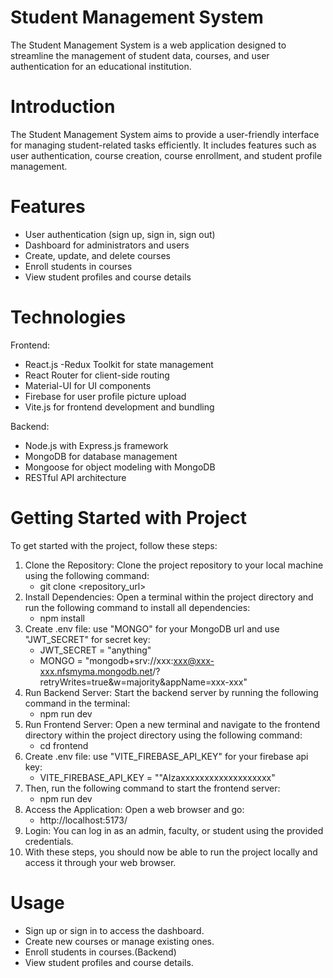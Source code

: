 # Student Management System

The Student Management System is a web application designed to streamline the management of student data, courses, and user authentication for an educational institution.

# Introduction

The Student Management System aims to provide a user-friendly interface for managing student-related tasks efficiently. It includes features such as user authentication, course creation, course enrollment, and student profile management.

# Features

- User authentication (sign up, sign in, sign out)
- Dashboard for administrators and users
- Create, update, and delete courses
- Enroll students in courses
- View student profiles and course details

# Technologies

Frontend:
- React.js
-Redux Toolkit for state management
- React Router for client-side routing
- Material-UI for UI components
- Firebase for user profile picture upload
- Vite.js for frontend development and bundling

Backend:
- Node.js with Express.js framework
- MongoDB for database management
- Mongoose for object modeling with MongoDB
- RESTful API architecture

# Getting Started with Project

To get started with the project, follow these steps:

1. Clone the Repository: Clone the project repository to your local machine using the following command:
    - git clone <repository_url> 
2. Install Dependencies: Open a terminal within the project directory and run the following command to install all dependencies:
    - npm install 
3. Create .env file: use "MONGO" for your MongoDB url and use "JWT_SECRET" for secret key:
    - JWT_SECRET = "anything"
    - MONGO = "mongodb+srv://xxx:xxx@xxx-xxx.nfsmyma.mongodb.net/?retryWrites=true&w=majority&appName=xxx-xxx"
4. Run Backend Server: Start the backend server by running the following command in the terminal:
    - npm run dev
5. Run Frontend Server: Open a new terminal and navigate to the frontend directory within the project directory using the following command:
    - cd frontend
6. Create .env file: use "VITE_FIREBASE_API_KEY" for your firebase api key:
    - VITE_FIREBASE_API_KEY  = ""AIzaxxxxxxxxxxxxxxxxxxx"
7. Then, run the following command to start the frontend server:
    - npm run dev
8. Access the Application: Open a web browser and go:
    -  http://localhost:5173/
9. Login: You can log in as an admin, faculty, or student using the provided credentials.
10. With these steps, you should now be able to run the project locally and access it through your web browser.
  
# Usage

- Sign up or sign in to access the dashboard.
- Create new courses or manage existing ones.
- Enroll students in courses.(Backend)
- View student profiles and course details.
